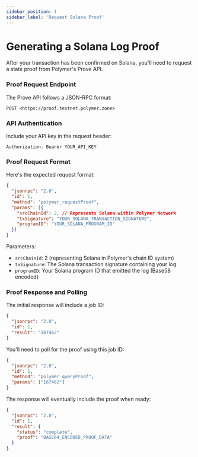 ```yaml
---
sidebar_position: 1
sidebar_label: 'Request Solana Proof'
---
```


# Generating a Solana Log Proof

After your transaction has been confirmed on Solana, you'll need to request a state proof from Polymer's Prove API.

### Proof Request Endpoint

The Prove API follows a JSON-RPC format:

```
POST <https://proof.testnet.polymer.zone>
```

### API Authentication

Include your API key in the request header:

```
Authorization: Bearer YOUR_API_KEY
```

### Proof Request Format

Here's the expected request format:

```json
{
  "jsonrpc": "2.0",
  "id": 1,
  "method": "polymer_requestProof",
  "params": [{
    "srcChainId": 2, // Represents Solana within Polymer Network 
    "txSignature": "YOUR_SOLANA_TRANSACTION_SIGNATURE",
    "programID": "YOUR_SOLANA_PROGRAM_ID"
  }]
}

```

Parameters:

- `srcChainId`: 2 (representing Solana in Polymer's chain ID system)
- `txSignature`: The Solana transaction signature containing your log
- `programID`: Your Solana program ID that emitted the log (Base58 encoded)

### Proof Response and Polling

The initial response will include a job ID:

```json
{
  "jsonrpc": "2.0",
  "id": 1,
  "result": "167462"
}

```

You'll need to poll for the proof using this job ID:

```json
{
  "jsonrpc": "2.0",
  "id": 1,
  "method": "polymer_queryProof",
  "params": ["167462"]
}

```

The response will eventually include the proof when ready:

```json
{
  "jsonrpc": "2.0",
  "id": 1,
  "result": {
    "status": "complete",
    "proof": "BASE64_ENCODED_PROOF_DATA"
  }
}

```

